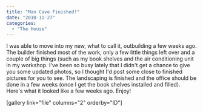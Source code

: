 ```yaml
---
title: "Man Cave Finished!"
date: "2010-11-27"
categories: 
  - "The House"
---
```


I was able to move into my new, what to call it, outbuilding a few weeks ago. The builder finished most of the work, only a few little things left over and a couple of big things (such as my book shelves and the air conditioning unit in my workshop. I've been so busy lately that I didn't get a chance to give you some updated photos, so I thought I'd post some close to finished pictures for you to see. The landscaping is finished and the office should be done in a few weeks (once I get the book shelves installed and filled).  Here's what it looked like a few weeks ago. Enjoy!

\[gallery link="file" columns="2" orderby="ID"\]
